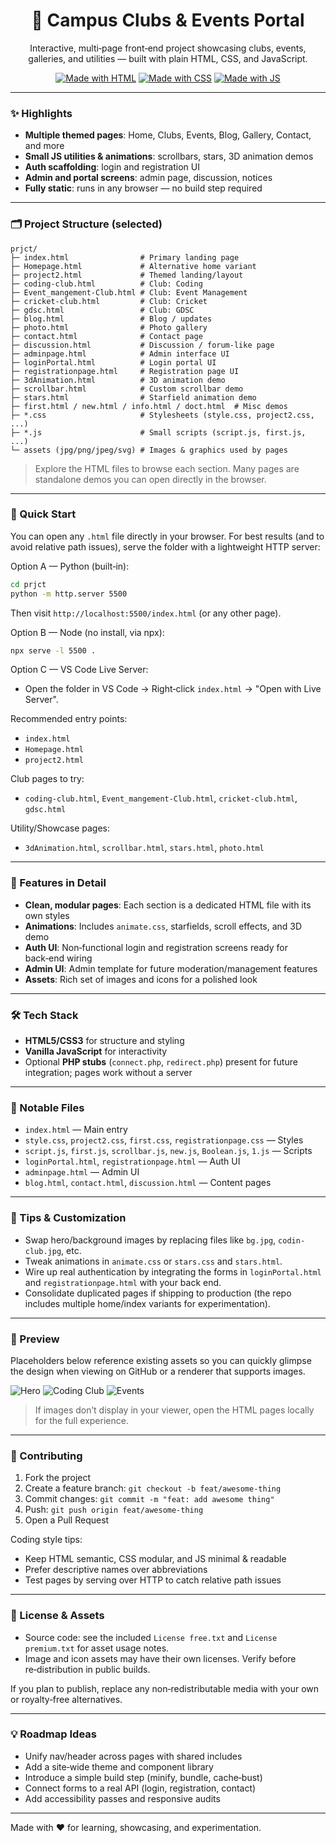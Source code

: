 <div align="center">

# 🎯 Campus Clubs & Events Portal

Interactive, multi‑page front‑end project showcasing clubs, events, galleries, and utilities — built with plain HTML, CSS, and JavaScript.

[![Made with HTML](https://img.shields.io/badge/HTML-5E5E5E?logo=html5&logoColor=white)](https://developer.mozilla.org/en-US/docs/Web/HTML)
[![Made with CSS](https://img.shields.io/badge/CSS-5E5E5E?logo=css3&logoColor=white)](https://developer.mozilla.org/en-US/docs/Web/CSS)
[![Made with JS](https://img.shields.io/badge/JavaScript-5E5E5E?logo=javascript&logoColor=white)](https://developer.mozilla.org/en-US/docs/Web/JavaScript)

</div>

---

### ✨ Highlights
- **Multiple themed pages**: Home, Clubs, Events, Blog, Gallery, Contact, and more
- **Small JS utilities & animations**: scrollbars, stars, 3D animation demos
- **Auth scaffolding**: login and registration UI
- **Admin and portal screens**: admin page, discussion, notices
- **Fully static**: runs in any browser — no build step required

---

### 🗂️ Project Structure (selected)

```
prjct/
├─ index.html                # Primary landing page
├─ Homepage.html             # Alternative home variant
├─ project2.html             # Themed landing/layout
├─ coding-club.html          # Club: Coding
├─ Event_mangement-Club.html # Club: Event Management
├─ cricket-club.html         # Club: Cricket
├─ gdsc.html                 # Club: GDSC
├─ blog.html                 # Blog / updates
├─ photo.html                # Photo gallery
├─ contact.html              # Contact page
├─ discussion.html           # Discussion / forum-like page
├─ adminpage.html            # Admin interface UI
├─ loginPortal.html          # Login portal UI
├─ registrationpage.html     # Registration page UI
├─ 3dAnimation.html          # 3D animation demo
├─ scrollbar.html            # Custom scrollbar demo
├─ stars.html                # Starfield animation demo
├─ first.html / new.html / info.html / doct.html  # Misc demos
├─ *.css                     # Stylesheets (style.css, project2.css, ...)
├─ *.js                      # Small scripts (script.js, first.js, ...)
└─ assets (jpg/png/jpeg/svg) # Images & graphics used by pages
```

> Explore the HTML files to browse each section. Many pages are standalone demos you can open directly in the browser.

---

### 🚀 Quick Start

You can open any `.html` file directly in your browser. For best results (and to avoid relative path issues), serve the folder with a lightweight HTTP server:

Option A — Python (built‑in):

```bash
cd prjct
python -m http.server 5500
```

Then visit `http://localhost:5500/index.html` (or any other page).

Option B — Node (no install, via npx):

```bash
npx serve -l 5500 .
```

Option C — VS Code Live Server:
- Open the folder in VS Code → Right‑click `index.html` → "Open with Live Server".

Recommended entry points:
- `index.html`
- `Homepage.html`
- `project2.html`

Club pages to try:
- `coding-club.html`, `Event_mangement-Club.html`, `cricket-club.html`, `gdsc.html`

Utility/Showcase pages:
- `3dAnimation.html`, `scrollbar.html`, `stars.html`, `photo.html`

---

### 🧩 Features in Detail
- **Clean, modular pages**: Each section is a dedicated HTML file with its own styles
- **Animations**: Includes `animate.css`, starfields, scroll effects, and 3D demo
- **Auth UI**: Non‑functional login and registration screens ready for back‑end wiring
- **Admin UI**: Admin template for future moderation/management features
- **Assets**: Rich set of images and icons for a polished look

---

### 🛠️ Tech Stack
- **HTML5/CSS3** for structure and styling
- **Vanilla JavaScript** for interactivity
- Optional **PHP stubs** (`connect.php`, `redirect.php`) present for future integration; pages work without a server

---

### 🔗 Notable Files
- `index.html` — Main entry
- `style.css`, `project2.css`, `first.css`, `registrationpage.css` — Styles
- `script.js`, `first.js`, `scrollbar.js`, `new.js`, `Boolean.js`, `1.js` — Scripts
- `loginPortal.html`, `registrationpage.html` — Auth UI
- `adminpage.html` — Admin UI
- `blog.html`, `contact.html`, `discussion.html` — Content pages

---

### 🧪 Tips & Customization
- Swap hero/background images by replacing files like `bg.jpg`, `codin-club.jpg`, etc.
- Tweak animations in `animate.css` or `stars.css` and `stars.html`.
- Wire up real authentication by integrating the forms in `loginPortal.html` and `registrationpage.html` with your back end.
- Consolidate duplicated pages if shipping to production (the repo includes multiple home/index variants for experimentation).

---

### 📸 Preview

Placeholders below reference existing assets so you can quickly glimpse the design when viewing on GitHub or a renderer that supports images.

![Hero](./bg.jpg)
![Coding Club](./codin-club.jpg)
![Events](./Event_mangement-Club.jpg)

> If images don’t display in your viewer, open the HTML pages locally for the full experience.

---

### 🤝 Contributing
1. Fork the project
2. Create a feature branch: `git checkout -b feat/awesome-thing`
3. Commit changes: `git commit -m "feat: add awesome thing"`
4. Push: `git push origin feat/awesome-thing`
5. Open a Pull Request

Coding style tips:
- Keep HTML semantic, CSS modular, and JS minimal & readable
- Prefer descriptive names over abbreviations
- Test pages by serving over HTTP to catch relative path issues

---

### 📄 License & Assets
- Source code: see the included `License free.txt` and `License premium.txt` for asset usage notes.
- Image and icon assets may have their own licenses. Verify before re‑distribution in public builds.

If you plan to publish, replace any non‑redistributable media with your own or royalty‑free alternatives.

---

### 💡 Roadmap Ideas
- Unify nav/header across pages with shared includes
- Add a site‑wide theme and component library
- Introduce a simple build step (minify, bundle, cache‑bust)
- Connect forms to a real API (login, registration, contact)
- Add accessibility passes and responsive audits

---

Made with ❤️ for learning, showcasing, and experimentation.
